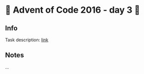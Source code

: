 # 🎄 Advent of Code 2016 - day 3 🎄

## Info

Task description: [link](https://adventofcode.com/2016/day/3)

## Notes

...